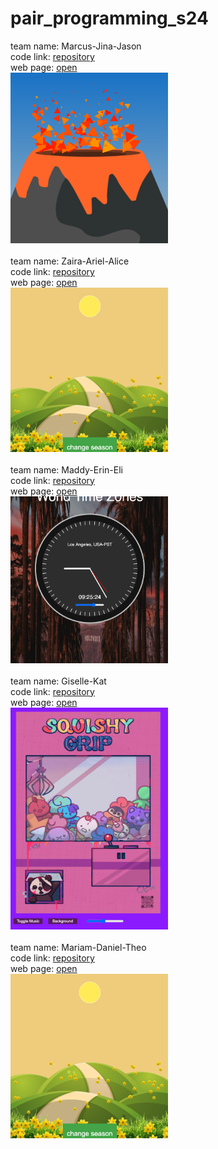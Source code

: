# pair_programming_s24


team name: Marcus-Jina-Jason<br>
code link: <a href="https://github.com/marcusleet2/Social_Coding_Team" target="_blank">repository</a><br>
web page: <a href="https://marcusleet2.github.io/Social_Coding_Team" target="_blank">open</a><br>
<img width="50%"  src="https://github.com/PixelPalsPCC/pair_programming_s24/blob/main/volcano.png">
<br>
<br>
team name: Zaira-Ariel-Alice<br>
code link: <a href="https://github.com/zz-22-t/socialcoding" target="_blank">repository</a><br>
web page: <a href="https://zz-22-t.github.io/socialcoding/" target="_blank">open</a><br>
<img width="50%" src="https://github.com/PixelPalsPCC/pair_programming_s24/blob/main/seasons.png">
<br>
<br>
team name: Maddy-Erin-Eli<br>
code link: <a href="https://github.com/Madleyva/TeamProject" target="_blank">repository</a><br>
web page: <a href="https://Madleyva.github.io/TeamProject" target="_blank">open</a><br>
<img width="50%"  src="https://github.com/PixelPalsPCC/pair_programming_s24/blob/main/time.png"><br>
<br>
team name: Giselle-Kat<br>
code link: <a href="https://github.com/tlcgiselle/Social_Coding_SG" target="_blank">repository</a><br>
web page: <a href="https://tlcgiselle.github.io/Social_Coding_SG" target="_blank">open</a><br>
<img width="50%"  src="https://github.com/PixelPalsPCC/pair_programming_s24/blob/main/squishy.png"><br>
<br>
team name: Mariam-Daniel-Theo<br>
code link: <a href="https://github.com/mlora00/AssignmentFour-SocialCoding" target="_blank">repository</a><br>
web page: <a href="https://mlora00.github.io/AssignmentFour-SocialCoding" target="_blank">open</a><br>
<img width="50%"  src="https://github.com/PixelPalsPCC/pair_programming_s24/blob/main/seasons.png">
<br>
<br>
